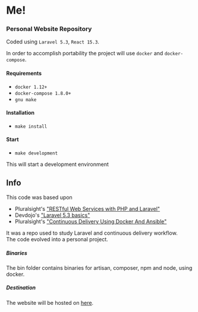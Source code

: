 # Me!
### Personal Website Repository

Coded using `Laravel 5.3`, `React 15.3`.  

In order to accomplish portability the project will use `docker` and `docker-compose`.  

#### Requirements

+ `docker 1.12+`  
+ `docker-compose 1.8.0+`  
+ `gnu make`  

#### Installation

+ `make install`

#### Start  

+ `make development`  

This will start a development environment

## Info  

This code was based upon  

+ Pluralsight's ["RESTful Web Services with PHP and Laravel"](https://app.pluralsight.com/library/courses/php-laravel-restful-web-services/table-of-contents)  
+ Devdojo's ["Laravel 5.3 basics"](https://devdojo.com/series/laravel-5-3-basics)  
+ Pluralsight's ["Continuous Delivery Using Docker And Ansible"](https://app.pluralsight.com/library/courses/docker-ansible-continuous-delivery/table-of-contents)

It was a repo used to study Laravel and continuous delivery workflow.  
The code evolved into a personal project.

##### Binaries

The bin folder contains binaries for artisan, composer, npm and node, using docker.  

##### Destination

The website will be hosted on [here](https://simone.bembi.me).